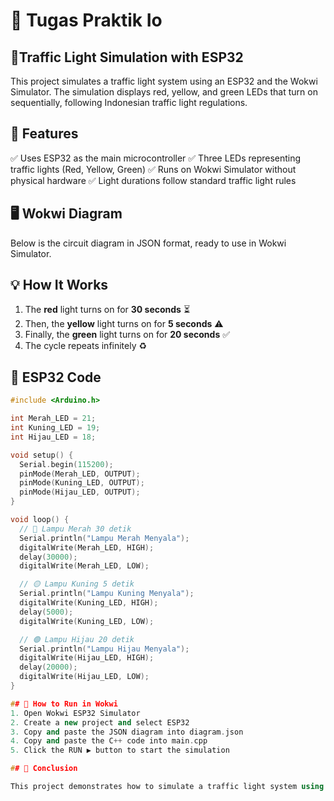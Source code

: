 # 📌 Tugas Praktik Io

## 🚦Traffic Light Simulation with ESP32

This project simulates a traffic light system using an ESP32 and the Wokwi Simulator. The simulation displays red, yellow, and green LEDs that turn on sequentially, following Indonesian traffic light regulations.


## 🔧 Features  
✅ Uses ESP32 as the main microcontroller 
✅ Three LEDs representing traffic lights (Red, Yellow, Green) 
✅ Runs on Wokwi Simulator without physical hardware 
✅ Light durations follow standard traffic light rules

## 🖥️ Wokwi Diagram
Below is the circuit diagram in JSON format, ready to use in Wokwi Simulator. 

## 💡 How It Works  
1. The **red** light turns on for **30 seconds** ⏳  
2. Then, the **yellow** light turns on for **5 seconds** ⚠️  
3. Finally, the **green** light turns on for **20 seconds** ✅  
4. The cycle repeats infinitely ♻️

## 📜 ESP32 Code 
```cpp
#include <Arduino.h>

int Merah_LED = 21;  
int Kuning_LED = 19;  
int Hijau_LED = 18;  

void setup() {
  Serial.begin(115200);   
  pinMode(Merah_LED, OUTPUT);
  pinMode(Kuning_LED, OUTPUT);
  pinMode(Hijau_LED, OUTPUT);
}

void loop() {
  // 🔴 Lampu Merah 30 detik
  Serial.println("Lampu Merah Menyala");
  digitalWrite(Merah_LED, HIGH);
  delay(30000);
  digitalWrite(Merah_LED, LOW);

  // 🟡 Lampu Kuning 5 detik
  Serial.println("Lampu Kuning Menyala");
  digitalWrite(Kuning_LED, HIGH);
  delay(5000);
  digitalWrite(Kuning_LED, LOW);

  // 🟢 Lampu Hijau 20 detik
  Serial.println("Lampu Hijau Menyala");
  digitalWrite(Hijau_LED, HIGH);
  delay(20000);
  digitalWrite(Hijau_LED, LOW);
}

## 🚀 How to Run in Wokwi
1. Open Wokwi ESP32 Simulator
2. Create a new project and select ESP32
3. Copy and paste the JSON diagram into diagram.json
4. Copy and paste the C++ code into main.cpp
5. Click the RUN ▶️ button to start the simulation 

## 📌 Conclusion

This project demonstrates how to simulate a traffic light system using ESP32 without physical hardware. Thanks to the Wokwi Simulator, we can visualize how red, yellow, and green lights operate in a traffic system interactively! 🚦 
